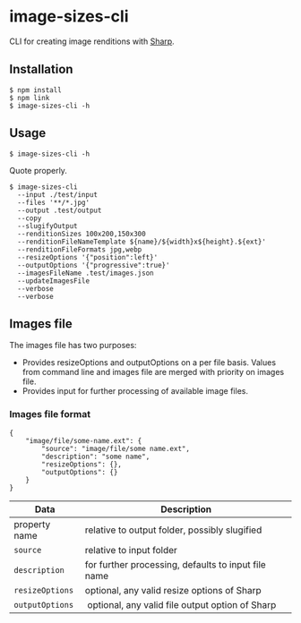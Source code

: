 # image-sizes-cli

CLI for creating image renditions with [Sharp](https://sharp.pixelplumbing.com/).

## Installation

```
$ npm install
$ npm link
$ image-sizes-cli -h
```

## Usage

```
$ image-sizes-cli -h
```

Quote properly.

```
$ image-sizes-cli 
  --input ./test/input 
  --files '**/*.jpg' 
  --output .test/output 
  --copy
  --slugifyOutput
  --renditionSizes 100x200,150x300
  --renditionFileNameTemplate ${name}/${width}x${height}.${ext}'
  --renditionFileFormats jpg,webp
  --resizeOptions '{"position":left}'
  --outputOptions '{"progressive":true}'
  --imagesFileName .test/images.json
  --updateImagesFile
  --verbose
  --verbose
```

## Images file

The images file has two purposes:
- Provides resizeOptions and outputOptions on a per file basis. Values from command line and images file are merged with priority on images file.
- Provides input for further processing of available image files.

### Images file format

```
{
    "image/file/some-name.ext": {
        "source": "image/file/some name.ext",
        "description": "some name",
        "resizeOptions": {},
        "outputOptions": {}
    }
}
```

| Data | Description |
| --- | --- |
| property name | relative to output folder, possibly slugified |
| ```source``` | relative to input folder |
| ```description``` | for further processing, defaults to input file name |
| ```resizeOptions``` | optional, any valid resize options of Sharp |
| ```outputOptions``` | optional, any valid file output option of Sharp |
